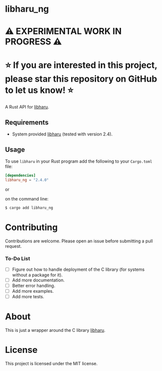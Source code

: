 # libharu_ng

# ⚠️ EXPERIMENTAL WORK IN PROGRESS ⚠️

# ⭐ If you are interested in this project, please star this repository on GitHub to let us know! ⭐

A Rust API for [libharu](http://libaru.org/).

## Requirements

- System provided [libharu](http://libharu.org/) (tested with version 2.4).

## Usage

To use `libharu` in your Rust program add the following to your `Cargo.toml` file:

```toml
[dependencies]
libharu_ng = "2.4.0"
```

or

on the command line:

```bash
$ cargo add libharu_ng
```

# Contributing

Contributions are welcome. Please open an issue before submitting a pull request.

### To-Do List

- [ ] Figure out how to handle deployment of the C library (for systems without a package for it).
- [ ] Add more documentation.
- [ ] Better error handling.
- [ ] Add more examples.
- [ ] Add more tests.

# About

This is just a wrapper around the C library [libharu](http://libharu.org/).

# License

This project is licensed under the MIT license.
